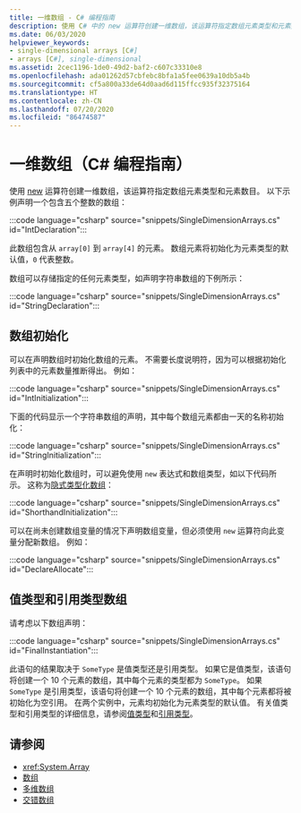 ```yaml
---
title: 一维数组 - C# 编程指南
description: 使用 C# 中的 new 运算符创建一维数组，该运算符指定数组元素类型和元素数目。
ms.date: 06/03/2020
helpviewer_keywords:
- single-dimensional arrays [C#]
- arrays [C#], single-dimensional
ms.assetid: 2cec1196-1de0-49d2-baf2-c607c33310e8
ms.openlocfilehash: ada01262d57cbfebc8bfa1a5fee0639a10db5a4b
ms.sourcegitcommit: cf5a800a33de64d0aad6d115ffcc935f32375164
ms.translationtype: HT
ms.contentlocale: zh-CN
ms.lasthandoff: 07/20/2020
ms.locfileid: "86474587"
---
```

# <a name="single-dimensional-arrays-c-programming-guide"></a>一维数组（C# 编程指南）

使用 [new](../../language-reference/operators/new-operator.md) 运算符创建一维数组，该运算符指定数组元素类型和元素数目。 以下示例声明一个包含五个整数的数组：

:::code language="csharp" source="snippets/SingleDimensionArrays.cs" id="IntDeclaration":::

此数组包含从 `array[0]` 到 `array[4]` 的元素。 数组元素将初始化为元素类型的默认值，`0` 代表整数。

数组可以存储指定的任何元素类型，如声明字符串数组的下例所示：

:::code language="csharp" source="snippets/SingleDimensionArrays.cs" id="StringDeclaration":::

## <a name="array-initialization"></a>数组初始化

可以在声明数组时初始化数组的元素。 不需要长度说明符，因为可以根据初始化列表中的元素数量推断得出。 例如：

:::code language="csharp" source="snippets/SingleDimensionArrays.cs" id="IntInitialization":::

下面的代码显示一个字符串数组的声明，其中每个数组元素都由一天的名称初始化：

:::code language="csharp" source="snippets/SingleDimensionArrays.cs" id="StringInitialization":::
  
在声明时初始化数组时，可以避免使用 `new` 表达式和数组类型，如以下代码所示。 这称为[隐式类型化数组](implicitly-typed-arrays.md)：

:::code language="csharp" source="snippets/SingleDimensionArrays.cs" id="ShorthandInitialization":::

可以在尚未创建数组变量的情况下声明数组变量，但必须使用 `new` 运算符向此变量分配新数组。 例如：

:::code language="csharp" source="snippets/SingleDimensionArrays.cs" id="DeclareAllocate":::

## <a name="value-type-and-reference-type-arrays"></a>值类型和引用类型数组

请考虑以下数组声明：  

:::code language="csharp" source="snippets/SingleDimensionArrays.cs" id="FinalInstantiation":::

此语句的结果取决于 `SomeType` 是值类型还是引用类型。 如果它是值类型，该语句将创建一个 10 个元素的数组，其中每个元素的类型都为 `SomeType`。 如果 `SomeType` 是引用类型，该语句将创建一个 10 个元素的数组，其中每个元素都将被初始化为空引用。 在两个实例中，元素均初始化为元素类型的默认值。 有关值类型和引用类型的详细信息，请参阅[值类型](../../language-reference/builtin-types/value-types.md)和[引用类型](../../language-reference/keywords/reference-types.md)。
  
## <a name="see-also"></a>请参阅

- <xref:System.Array>
- [数组](./index.md)
- [多维数组](./multidimensional-arrays.md)
- [交错数组](./jagged-arrays.md)
